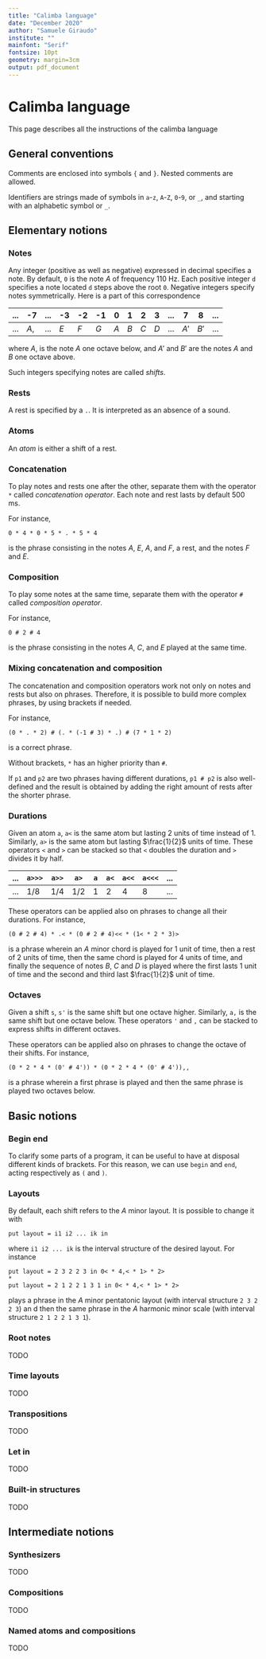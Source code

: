 ```yaml
---
title: "Calimba language"
date: "December 2020"
author: "Samuele Giraudo"
institute: ""
mainfont: "Serif"
fontsize: 10pt
geometry: margin=3cm
output: pdf_document
---
```


# Calimba language
This page describes all the instructions of the calimba language


## General conventions
Comments are enclosed into symbols `{` and `}`. Nested comments are allowed.

Identifiers are strings made of symbols in `a`-`z`, `A`-`Z`, `0`-`9`, or `_`, and starting
with an alphabetic symbol or `_`.


## Elementary notions

### Notes
Any integer (positive as well as negative) expressed in decimal specifies a note. By
default, `0` is the note $A$ of frequency $110$ Hz. Each positive integer `d` specifies a
note located `d` steps above the root `0`. Negative integers specify notes symmetrically.
Here is a part of this correspondence

| ... |  -7 | ... |  -3 |  -2 |  -1 | **0** |   1 |   2 |   3 | ... |   7 |   8 | ... |
|-----|-----|-----|-----|-----|-----|-------|-----|-----|-----|-----|-----|-----|-----|
| ... | $A,$| ... | $E$ | $F$ | $G$ |   $A$ | $B$ | $C$ | $D$ | ... | $A'$| $B'$| ... |

where $A,$ is the note $A$ one octave below, and $A'$ and $B'$ are the notes $A$ and $B$ one
octave above.

Such integers specifying notes are called _shifts_.

### Rests
A rest is specified by a `.`. It is interpreted as an absence of a sound.


### Atoms
An _atom_ is either a shift of a rest.


### Concatenation
To play notes and rests one after the other, separate them with the operator `*` called
_concatenation operator_. Each note and rest lasts by default $500$ ms.

For instance,
```
0 * 4 * 0 * 5 * . * 5 * 4
```
is the phrase consisting in the notes $A$, $E$, $A$, and $F$, a rest, and the notes $F$
and $E$.


### Composition
To play some notes at the same time, separate them with the operator `#` called
_composition operator_.


For instance,
```
0 # 2 # 4
```
is the phrase consisting in the notes $A$, $C$, and $E$ played at the same time.


### Mixing concatenation and composition
The concatenation and composition operators work not only on notes and rests but also on
phrases. Therefore, it is possible to build more complex phrases, by using brackets if
needed.

For instance,
```
(0 * . * 2) # (. * (-1 # 3) * .) # (7 * 1 * 2)
```
is a correct phrase.

Without brackets, `*` has an higher priority than `#`.

If `p1` and `p2` are two phrases having different durations, `p1 # p2` is also well-defined
and the result is obtained by adding the right amount of rests after the shorter phrase.


### Durations
Given an atom `a`, `a<` is the same atom but lasting $2$ units of time instead of $1$.
Similarly, `a>` is the same atom but lasting $\frac{1}{2}$ units of time. These operators
`<` and `>` can be stacked so that `<` doubles the duration and `>` divides it by half.

| ... | `a>>>` |`a>>` | `a>` | `a` | `a<` | `a<<` | `a<<<` | ... |
|-----|--------|------|------|-----|------|-------|--------|-----|
| ... |  $1/8$ | $1/4$| $1/2$| $1$ |  $2$ |  $4$  |   $8$  | ... |

These operators can be applied also on phrases to change all their durations. For instance,
```
(0 # 2 # 4) * .< * (0 # 2 # 4)<< * (1< * 2 * 3)>
```
is a phrase wherein an $A$ minor chord is played for $1$ unit of time, then a rest of $2$
units of time, then the same chord is played for $4$ units of time, and finally the sequence
of notes $B$, $C$ and $D$ is played where the first lasts $1$ unit of time and the second
and third last $\frac{1}{2}$ unit of time.


### Octaves
Given a shift `s`, `s'` is the same shift but one octave higher. Similarly, `a,` is the same
shift but one octave below. These operators `'` and `,` can be stacked to express shifts in
different octaves.

These operators can be applied also on phrases to change the octave of their shifts. For
instance,
```
(0 * 2 * 4 * (0' # 4')) * (0 * 2 * 4 * (0' # 4')),,
```
is a phrase wherein a first phrase is played and then the same phrase is played two octaves
below.


## Basic notions

### Begin end
To clarify some parts of a program, it can be useful to have at disposal different kinds of
brackets. For this reason, we can use `begin` and `end`, acting respectively as `(` and `)`.


### Layouts
By default, each shift refers to the $A$ minor layout. It is possible to change it with
```
put layout = i1 i2 ... ik in
```
where `i1 i2 ... ik` is the interval structure of  the desired layout. For instance
```
put layout = 2 3 2 2 3 in 0< * 4,< * 1> * 2>
*
put layout = 2 1 2 2 1 3 1 in 0< * 4,< * 1> * 2>
```
plays a phrase in the $A$ minor pentatonic layout (with interval structure `2 3 2 2 3`) an
d then the same phrase in the $A$ harmonic minor scale (with interval structure
`2 1 2 2 1 3 1`).


### Root notes
TODO


### Time layouts
TODO


### Transpositions
TODO


### Let in
TODO


### Built-in structures
TODO



## Intermediate notions

### Synthesizers
TODO


### Compositions
TODO


### Named atoms and compositions
TODO



